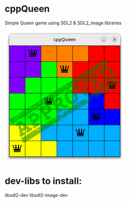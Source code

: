 # cppQueen
Simple Queen game using SDL2 &amp; SDL2_image libraries

![preview](https://raw.githubusercontent.com/lithium333/cppQueen/refs/heads/main/preview.png)

# dev-libs to install:
libsdl2-dev libsdl2-image-dev
